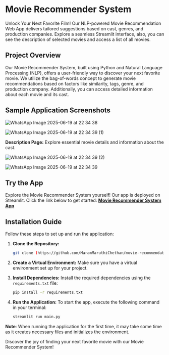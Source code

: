 # Movie Recommender System

Unlock Your Next Favorite Film! Our NLP-powered Movie Recommendation Web App delivers tailored suggestions based on cast, genres, and production companies. Explore a seamless Streamlit interface, also, you can see the description of selected movies and access a list of all movies.

## Project Overview

Our Movie Recommender System, built using Python and Natural Language Processing (NLP), offers a user-friendly way to discover your next favorite movie. We utilize the bag-of-words concept to generate movie recommendations based on factors like similarity, tags, genre, and production company. Additionally, you can access detailed information about each movie and its cast.

## Sample Application Screenshots


![WhatsApp Image 2025-06-19 at 22 34 38](https://github.com/user-attachments/assets/ddc50596-c1aa-47bf-af02-6c9f8c2ad658)

![WhatsApp Image 2025-06-19 at 22 34 39 (1)](https://github.com/user-attachments/assets/b7e77179-3566-4a75-8cee-4b312fd76972)



**Description Page:** Explore essential movie details and information about the cast.


![WhatsApp Image 2025-06-19 at 22 34 39 (2)](https://github.com/user-attachments/assets/32824bc7-2156-41ca-8803-35ae6eeda5df)

![WhatsApp Image 2025-06-19 at 22 34 39](https://github.com/user-attachments/assets/1580210a-1bb4-4047-8e47-901b1e6e217d)



## Try the App

Explore the Movie Recommender System yourself! Our app is deployed on Streamlit. Click the link below to get started:
[**Movie Recommender System App**](https://movie-recommender-syst.streamlit.app/)

## Installation Guide

Follow these steps to set up and run the application:

1. **Clone the Repository:** 
    ```bash
    git clone (https://github.com/MaramMaruthiChethan/movie-recommendation-system.git)
    ```

2. **Create a Virtual Environment:** 
   Make sure you have a virtual environment set up for your project.

3. **Install Dependencies:**
   Install the required dependencies using the `requirements.txt` file:
   ```bash
   pip install -r requirements.txt
   ```

4. **Run the Application:**
   To start the app, execute the following command in your terminal:
   ```bash
   streamlit run main.py
   ```

**Note**: When running the application for the first time, it may take some time as it creates necessary files and initializes the environment.

Discover the joy of finding your next favorite movie with our Movie Recommender System!
